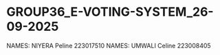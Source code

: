 # GROUP36_E-VOTING-SYSTEM_26-09-2025
NAMES: NIYERA Peline  223017510
NAMES: UMWALI Celine  223008405
